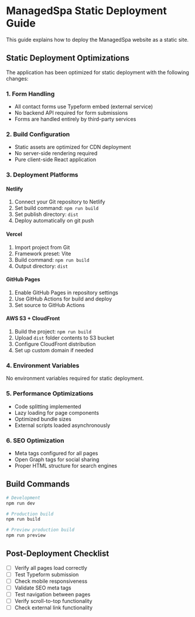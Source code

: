# ManagedSpa Static Deployment Guide

This guide explains how to deploy the ManagedSpa website as a static site.

## Static Deployment Optimizations

The application has been optimized for static deployment with the following changes:

### 1. Form Handling
- All contact forms use Typeform embed (external service)
- No backend API required for form submissions
- Forms are handled entirely by third-party services

### 2. Build Configuration
- Static assets are optimized for CDN deployment
- No server-side rendering required
- Pure client-side React application

### 3. Deployment Platforms

#### Netlify
1. Connect your Git repository to Netlify
2. Set build command: `npm run build`
3. Set publish directory: `dist`
4. Deploy automatically on git push

#### Vercel
1. Import project from Git
2. Framework preset: Vite
3. Build command: `npm run build`
4. Output directory: `dist`

#### GitHub Pages
1. Enable GitHub Pages in repository settings
2. Use GitHub Actions for build and deploy
3. Set source to GitHub Actions

#### AWS S3 + CloudFront
1. Build the project: `npm run build`
2. Upload `dist` folder contents to S3 bucket
3. Configure CloudFront distribution
4. Set up custom domain if needed

### 4. Environment Variables
No environment variables required for static deployment.

### 5. Performance Optimizations
- Code splitting implemented
- Lazy loading for page components
- Optimized bundle sizes
- External scripts loaded asynchronously

### 6. SEO Optimization
- Meta tags configured for all pages
- Open Graph tags for social sharing
- Proper HTML structure for search engines

## Build Commands

```bash
# Development
npm run dev

# Production build
npm run build

# Preview production build
npm run preview
```

## Post-Deployment Checklist

- [ ] Verify all pages load correctly
- [ ] Test Typeform submission
- [ ] Check mobile responsiveness
- [ ] Validate SEO meta tags
- [ ] Test navigation between pages
- [ ] Verify scroll-to-top functionality
- [ ] Check external link functionality